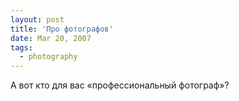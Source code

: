 ```yaml
---
layout: post
title: 'Про фотографов'
date: Mar 20, 2007
tags:
  - photography
---
```


А вот кто для вас «профессиональный фотограф»?
